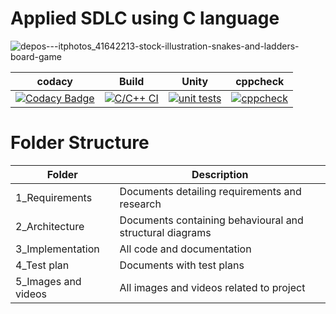 # Applied SDLC using C language
![depos---itphotos_41642213-stock-illustration-snakes-and-ladders-board-game](https://user-images.githubusercontent.com/81506807/114458255-99d6ff00-9bfc-11eb-9c77-ec3c8c6305ec.jpg)

| codacy | Build | Unity | cppcheck | 
|---|---|---|---|
|[![Codacy Badge](https://app.codacy.com/project/badge/Grade/6e4ce727173840499574b8bb07ad7edd)](https://www.codacy.com/gh/258067/mini-project_258067/dashboard?utm_source=github.com&amp;utm_medium=referral&amp;utm_content=258067/mini-project_258067&amp;utm_campaign=Badge_Grade)|[![C/C++ CI](https://github.com/258067/mini-project_258067/actions/workflows/c-cpp.yml/badge.svg)](https://github.com/258067/mini-project_258067/actions/workflows/c-cpp.yml)|[![unit tests](https://github.com/258067/mini-project_258067/actions/workflows/c-unity.yml/badge.svg)](https://github.com/258067/mini-project_258067/actions/workflows/c-unity.yml)|[![cppcheck](https://github.com/258067/mini-project_258067/actions/workflows/cppcheck.yml/badge.svg)](https://github.com/258067/mini-project_258067/actions/workflows/cppcheck.yml)|


# Folder Structure
| Folder | Description |
|---|---|
|1_Requirements|Documents detailing requirements and research|
|2_Architecture|Documents containing behavioural and structural diagrams|
|3_Implementation|All code and documentation|
|4_Test plan|Documents with test plans|
|5_Images and videos| All images and videos related to project|